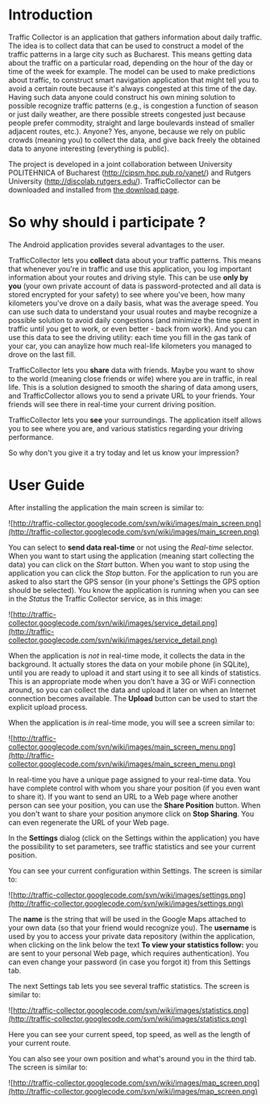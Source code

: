 # Introduction #

Traffic Collector is an application that gathers information about daily traffic. The idea is to collect data that can be used to construct a model of the traffic patterns in a large city such as Bucharest. This means getting data about the traffic on a particular road, depending on the hour of the day or time of the week for example. The model can be used to make predictions about traffic, to construct smart navigation application that might tell you to avoid a certain route because it's always congested at this time of the day. Having such data anyone could construct his own mining solution to possible recognize traffic patterns (e.g., is congestion a function of season or just daily weather, are there possible streets congested just because people prefer commodity, straight and large boulevards instead of smaller adjacent routes, etc.). Anyone? Yes, anyone, because we rely on public crowds (meaning you) to collect the data, and give back freely the obtained data to anyone interesting (everything is public).

The project is developed in a joint collaboration between University POLITEHNICA of Bucharest (http://cipsm.hpc.pub.ro/vanet/) and Rutgers University (http://discolab.rutgers.edu/). TrafficCollector can be downloaded and installed from [the download page](http://code.google.com/p/traffic-collector/downloads/list).

# So why should i participate ? #

The Android application provides several advantages to the user.

TrafficCollector lets you **collect** data about your traffic patterns. This means that whenever you're in traffic and use this application, you log important information about your routes and driving style. This can be use **only by you** (your own private account of data is password-protected and all data is stored encrypted for your safety) to see where you've been, how many kilometers you've drove on a daily basis, what was the average speed. You can use such data to understand your usual routes and maybe recognize a possible solution to avoid daily congestions (and minimize the time spent in traffic until you get to work, or even better - back from work). And you can use this data to see the driving utility: each time you fill in the gas tank of your car, you can anaylize how much real-life kilometers you managed to drove on the last fill.

TrafficCollector lets you **share** data with friends. Maybe you want to show to the world (meaning close friends or wife) where you are in traffic, in real life. This is a solution designed to smooth the sharing of data among users, and TrafficCollector allows you to send a private URL to your friends. Your friends will see there in real-time your current driving position.

TrafficCollector lets you **see** your surroundings. The application itself allows you to see where you are, and various statistics regarding your driving performance.

So why don't you give it a try today and let us know your impression?

# User Guide #

After installing the application the main screen is similar to:

![http://traffic-collector.googlecode.com/svn/wiki/images/main_screen.png](http://traffic-collector.googlecode.com/svn/wiki/images/main_screen.png)

You can select to **send data real-time** or not using the _Real-time_ selector. When you want to start using the application (meaning start collecting the data) you can click on the _Start_ button. When you want to stop using the application you can click the _Stop_ button. For the application to run you are asked to also start the GPS sensor (in your phone's Settings the GPS option should be selected). You know the application is running when you can see in the _Status_ the Traffic Collector service, as in this image:

![http://traffic-collector.googlecode.com/svn/wiki/images/service_detail.png](http://traffic-collector.googlecode.com/svn/wiki/images/service_detail.png)

When the application is _not_ in real-time mode, it collects the data in the background. It actually stores the data on your mobile phone (in SQLite), until you are ready to upload it and start using it to see all kinds of statistics. This is an appropriate mode when you don't have a 3G or WiFi connection around, so you can collect the data and upload it later on when an Internet connection becomes available. The **Upload** button can be used to start the explicit upload process.

When the application is _in_ real-time mode, you will see a screen similar to:

![http://traffic-collector.googlecode.com/svn/wiki/images/main_screen_menu.png](http://traffic-collector.googlecode.com/svn/wiki/images/main_screen_menu.png)

In real-time you have a unique page assigned to your real-time data. You have complete control with whom you share your position (if you even want to share it). If you want to send an URL to a Web page where another person can see your position, you can use the **Share Position** button. When you don't want to share your position anymore click on **Stop Sharing**. You can even regenerate the URL of your Web page.

In the **Settings** dialog (click on the Settings within the application) you have the possibility to set parameters, see traffic statistics and see your current position.

You can see your current configuration within Settings. The screen is similar to:

![http://traffic-collector.googlecode.com/svn/wiki/images/settings.png](http://traffic-collector.googlecode.com/svn/wiki/images/settings.png)

The **name** is the string that will be used in the Google Maps attached to your own data (so that your friend would recognize you). The **username** is used by you to access your private data repository (within the application, when clicking on the link below the text **To view your statistics follow:** you are sent to your personal Web page, which requires authentication). You can even change your password (in case you forgot it) from this Settings tab.

The next Settings tab lets you see several traffic statistics. The screen is similar to:

![http://traffic-collector.googlecode.com/svn/wiki/images/statistics.png](http://traffic-collector.googlecode.com/svn/wiki/images/statistics.png)

Here you can see your current speed, top speed, as well as the length of your current route.

You can also see your own position and what's around you in the third tab. The screen is similar to:

![http://traffic-collector.googlecode.com/svn/wiki/images/map_screen.png](http://traffic-collector.googlecode.com/svn/wiki/images/map_screen.png)